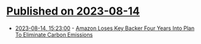 # [Published on 2023-08-14](index.md)

* [2023-08-14, 15:23:00](https://news.slashdot.org/story/23/08/14/1523256/amazon-loses-key-backer-four-years-into-plan-to-eliminate-carbon-emissions?utm_source=rss1.0mainlinkanon&utm_medium=feed) - [Amazon Loses Key Backer Four Years Into Plan To Eliminate Carbon Emissions ](https://news.slashdot.org/story/23/08/14/1523256/amazon-loses-key-backer-four-years-into-plan-to-eliminate-carbon-emissions?utm_source=rss1.0mainlinkanon&utm_medium=feed)
